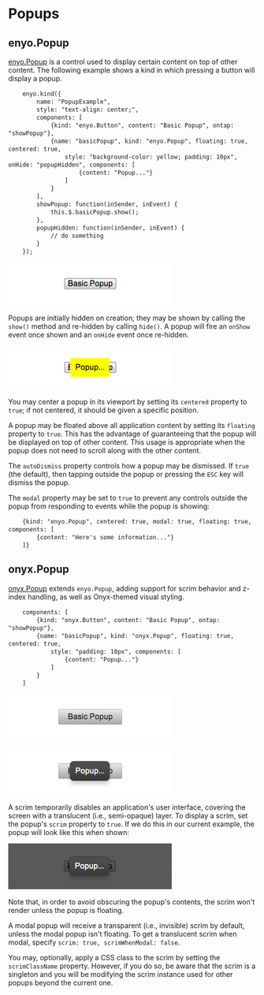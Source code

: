 # Popups

## enyo.Popup

[enyo.Popup](http://enyojs.com/api/#enyo.Popup) is a control used to display
certain content on top of other content.  The following example shows a kind in
which pressing a button will display a popup.

        enyo.kind({
            name: "PopupExample",
            style: "text-align: center;",
            components: [
                {kind: "enyo.Button", content: "Basic Popup", ontap: "showPopup"},
                {name: "basicPopup", kind: "enyo.Popup", floating: true, centered: true,
                    style: "background-color: yellow; padding: 10px", onHide: "popupHidden", components: [
                        {content: "Popup..."}
                    ]
                }
            ],
            showPopup: function(inSender, inEvent) {
                this.$.basicPopup.show();
            },
            popupHidden: function(inSender, inEvent) {
                // do something
            }
        });

![_Popup (Hidden)_](../../assets/popups-1.png)

Popups are initially hidden on creation; they may be shown by calling the
`show()` method and re-hidden by calling `hide()`.  A popup will fire an
`onShow` event once shown and an `onHide` event once re-hidden. 

![_Popup (Shown)_](../../assets/popups-2.png)

You may center a popup in its viewport by setting its `centered` property to
`true`; if not centered, it should be given a specific position.

A popup may be floated above all application content by setting its `floating`
property to `true`.  This has the advantage of guaranteeing that the popup will
be displayed on top of other content.  This usage is appropriate when the popup
does not need to scroll along with the other content.

The `autoDismiss` property controls how a popup may be dismissed. If `true` (the
default), then tapping outside the popup or pressing the `ESC` key will dismiss
the popup.

The `modal` property may be set to `true` to prevent any controls outside the
popup from responding to events while the popup is showing:

        {kind: "enyo.Popup", centered: true, modal: true, floating: true, components: [
            {content: "Here's some information..."}
        ]}

## onyx.Popup

[onyx.Popup](http://enyojs.com/api/#onyx.Popup) extends `enyo.Popup`, adding
support for scrim behavior and z-index handling, as well as Onyx-themed visual
styling.

        components: [
            {kind: "onyx.Button", content: "Basic Popup", ontap: "showPopup"},
            {name: "basicPopup", kind: "onyx.Popup", floating: true, centered: true,
                style: "padding: 10px", components: [
                    {content: "Popup..."}
                ]
            }
        ]

![_onyx.Popup (Hidden)_](../../assets/popups-3.png)

![_onyx.Popup (Shown)_](../../assets/popups-4.png)

A scrim temporarily disables an application's user interface, covering the
screen with a translucent (i.e., semi-opaque) layer.  To display a scrim, set
the popup's `scrim` property to `true`.  If we do this in our current example,
the popup will look like this when shown:

![_onyx.Popup with Scrim_](../../assets/popups-5.png)

Note that, in order to avoid obscuring the popup's contents, the scrim won't
render unless the popup is floating.

A modal popup will receive a transparent (i.e., invisible) scrim by default,
unless the modal popup isn't floating.  To get a translucent scrim when modal,
specify `scrim: true, scrimWhenModal: false`.

You may, optionally, apply a CSS class to the scrim by setting the
`scrimClassName` property.  However, if you do so, be aware that the scrim is a
singleton and you will be modifying the scrim instance used for other popups
beyond the current one.
